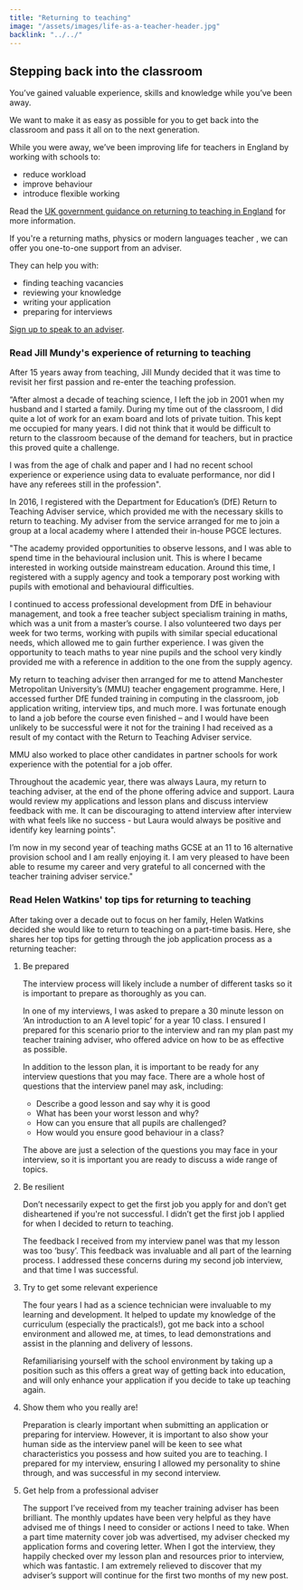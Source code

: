 ```yaml
---
title: "Returning to teaching"
image: "/assets/images/life-as-a-teacher-header.jpg"
backlink: "../../"
---
```

<div class="content__right">
</div>

<div class="content__left">
  
  <h2>Stepping back into the classroom</h2>

<p>You’ve gained valuable experience, skills and knowledge while you’ve been away.</p> 
<p>We want to make it as easy as possible for you to get back into the classroom and pass it all on to the next generation.</p>  
<p>While you were away, we’ve been improving life for teachers in England by working with schools to:</p>

<ul>
  <li>reduce workload</li>
  <li>improve behaviour</li>
  <li>introduce flexible working</li>
</ul>
  
<p>Read the <a href="">UK government guidance on returning to teaching in England</a> for more information.</p>

<p>If you're a returning maths, physics or modern languages teacher , we can offer you one-to-one support from an adviser.</p>

<p>They can help you with:</p>
<ul>
  <li>finding teaching vacancies</li>
  <li>reviewing your knowledge</li>
  <li>writing your application</li>
  <li>preparing for interviews</li>
 </ul>

<p><a href="">Sign up to speak to an adviser</a>.</p>

<h3>Read Jill Mundy's experience of returning to teaching</h3>

<p>After 15 years away from teaching, Jill Mundy decided that it was time to revisit her first passion and re-enter the teaching profession.</p>

<p>“After almost a decade of teaching science, I Ieft the job in 2001 when my husband and I started a family. During my time out of the classroom, I did quite a lot of work for an exam board and lots of private tuition. This kept me occupied for many years. I did not think that it would be difficult to return to the classroom because of the demand for teachers, but in practice this proved quite a challenge.</p>

<p>I was from the age of chalk and paper and I had no recent school experience or experience using data to evaluate performance, nor did I have any referees still in the profession".</p>

<p>In 2016, I registered with the Department for Education’s (DfE) Return to Teaching Adviser service, which provided me with the necessary skills to return to teaching. My adviser from the service arranged for me to join a group at a local academy where I attended their in-house PGCE lectures.

<p>"The academy provided opportunities to observe lessons, and I was able to spend time in the behavioural inclusion unit. This is where I became interested in working outside mainstream education. Around this time, I registered with a supply agency and took a temporary post working with pupils with emotional and behavioural difficulties.</p>

<p>I continued to access professional development from DfE in behaviour management, and took a free teacher subject specialism training in maths, which was a unit from a master’s course. I also volunteered two days per week for two terms, working with pupils with similar special educational needs, which allowed me to gain further experience. I was given the opportunity to teach maths to year nine pupils and the school very kindly provided me with a reference in addition to the one from the supply agency.</p>

<p>My return to teaching adviser then arranged for me to attend Manchester Metropolitan University’s (MMU) teacher engagement programme. Here, I accessed further DfE funded training in computing in the classroom, job application writing, interview tips, and much more. I was fortunate enough to land a job before the course even finished – and I would have been unlikely to be successful were it not for the training I had received as a result of my contact with the Return to Teaching Adviser service.</p>

<p>MMU also worked to place other candidates in partner schools for work experience with the potential for a job offer.</p>

<p>Throughout the academic year, there was always Laura, my return to teaching adviser, at the end of the phone offering advice and support. Laura would review my applications and lesson plans and discuss interview feedback with me. It can be discouraging to attend interview after interview with what feels like no success - but Laura would always be positive and identify key learning points".</p>

<p>I’m now in my second year of teaching maths GCSE at an 11 to 16 alternative provision school and I am really enjoying it. I am very pleased to have been able to resume my career and very grateful to all concerned with the teacher training adviser service."</p>

<h3>Read Helen Watkins' top tips for returning to teaching</h3>

<p>After taking over a decade out to focus on her family, Helen Watkins decided she would like to return to teaching on a part-time basis. Here, she shares her top tips for getting through the job application process as a returning teacher:</p>

<ol>
  <li>Be prepared
<p>The interview process will likely include a number of different tasks so it is important to prepare as thoroughly as you can.</p>
<p>In one of my interviews, I was asked to prepare a 30 minute lesson on ‘An introduction to an A level topic’ for a year 10 class. I ensured I prepared for this scenario prior to the interview and ran my plan past my teacher training adviser, who offered advice on how to be as effective as possible.</p>
    <p>In addition to the lesson plan, it is important to be ready for any interview questions that you may face. There are a whole host of questions that the interview panel may ask, including:</p>
    <ul>
      <li>Describe a good lesson and say why it is good</li>
      <li>What has been your worst lesson and why?</li>
      <li>How can you ensure that all pupils are challenged?</li>
      <li>How would you ensure good behaviour in a class?</li>
    </ul>
    
<p>The above are just a selection of the questions you may face in your interview, so it is important you are ready to discuss a wide range of topics.</p></li>


<li>Be resilient<p>Don’t necessarily expect to get the first job you apply for and don’t get disheartened if you're not successful. I didn’t get the first job I applied for when I decided to return to teaching. 
<p>The feedback I received from my interview panel was that my lesson was too ‘busy’. This feedback was invaluable and all part of the learning process. I addressed these concerns during my second job interview, and that time I was successful.</p></li>


<li>Try to get some relevant experience
<p>The four years I had as a science technician were invaluable to my learning and development. It helped to update my knowledge of the curriculum (especially the practicals!), got me back into a school environment and allowed me, at times, to lead demonstrations and assist in the planning and delivery of lessons.</p> <p>Refamiliarising yourself with the school environment by taking up a position such as this offers a great way of getting back into education, and will only enhance your application if you decide to take up teaching again.</p></li>

  <li>Show them who you really are!
<p>Preparation is clearly important when submitting an application or preparing for interview. However, it is important to also show your human side as the interview panel will be keen to see what characteristics you possess and how suited you are to teaching. I prepared for my interview, ensuring I allowed my personality to shine through, and was successful in my second interview.</p></li>

  <li>Get help from a professional adviser
<p>The support I’ve received from my teacher training adviser has been brilliant. The monthly updates have been very helpful as they have advised me of things I need to consider or actions I need to take. When a part time maternity cover job was advertised, my adviser checked my application forms and covering letter. When I got the interview, they happily checked over my lesson plan and resources prior to interview, which was fantastic. I am extremely relieved to discover that my adviser’s support will continue for the first two months of my new post.</p></li>
</ol>











  
  
